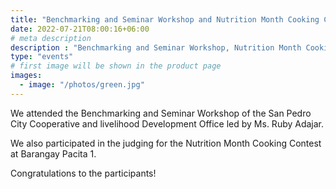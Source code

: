 ```yaml
---
title: "Benchmarking and Seminar Workshop and Nutrition Month Cooking Contest"
date: 2022-07-21T08:00:16+06:00
# meta description
description : "Benchmarking and Seminar Workshop, Nutrition Month Cooking Contest"
type: "events"
# first image will be shown in the product page
images:
  - image: "/photos/green.jpg"
---
```



<!-- July 21, 2022 -->

<!-- City Agriculturist Engr. King Layola is at the  -->

We attended the Benchmarking and Seminar Workshop of the San Pedro City Cooperative and livelihood Development Office led by Ms. Ruby Adajar.

<!-- NiÑa Almoro is at Laiya, San Juan, Batangas. -->

<!-- Benchmarking and Seminar Workshop of the City Cooperative and livelihood Development Office. @vivi.viajevillegas Maraming salamat po 🙏🏼 Ma’am 

 at sa lahat po ng bumubuo ng (CSP - CDC) Officers. Mabuhay po kayo 🙏🏼 -->


We also participated in the judging for the Nutrition Month Cooking Contest at Barangay Pacita 1.

Congratulations to the participants! 